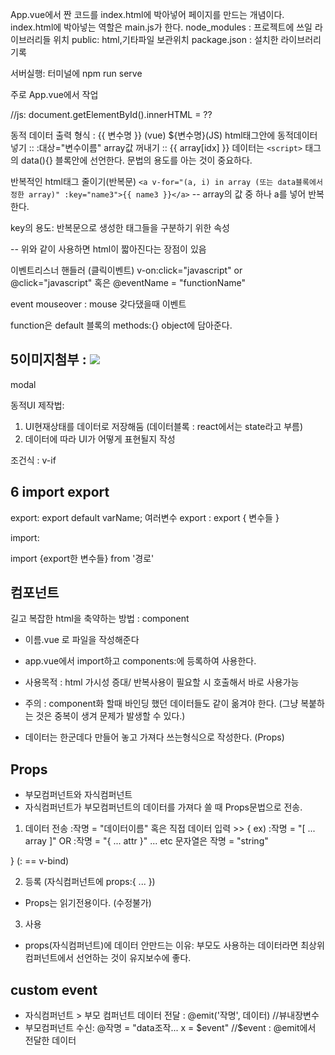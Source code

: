 App.vue에서 짠 코드를 index.html에 박아넣어 페이지를 만드는 개념이다.
index.html에 박아넣는 역할은 main.js가 한다.
node_modules : 프로젝트에 쓰일 라이브러리들 위치
public: html,기타파일 보관위치
package.json : 설치한 라이브러리 기록

서버실행: 터미널에 npm run serve

주로 App.vue에서 작업

//js: document.getElementById().innerHTML = ??

동적 데이터 출력 형식 : {{ 변수명 }} (vue) \${변수명}(JS)
html태그안에 동적데이터 넣기 :: :대상="변수이름"
array값 꺼내기 :: {{ array[idx] }}
데이터는 `<script>` 태그의 data(){} 블록안에 선언한다.
문법의 용도를 아는 것이 중요하다.

반복적인 html태그 줄이기(반복문)
`<a v-for="(a, i) in array (또는 data블록에서 정한 array)" :key="name3">{{ name3 }}</a>` -- array의 값 중 하나 a를 넣어 반복한다.

key의 용도: 반복문으로 생성한 태그들을 구분하기 위한 속성

-- 위와 같이 사용하면 html이 짧아진다는 장점이 있음

이벤트리스너 핸들러 (클릭이벤트)
v-on:click="javascript" or @click="javascript"
혹은
@eventName = "functionName"

event mouseover : mouse 갖다댔을때 이벤트

function은 default 블록의 methods:{} object에 담아준다.

## 5이미지첨부 : <img src ="주소">

modal

동적UI 제작법:

1. UI현재상태를 데이터로 저장해둠 (데이터블록 : react에서는 state라고 부름)
2. 데이터에 따라 UI가 어떻게 표현될지 작성

조건식 : v-if

## 6 import export

export:
export default varName;
여러변수 export : export { 변수들 }

import:

import {export한 변수들} from '경로'

## 컴포넌트

길고 복잡한 html을 축약하는 방법 : component

- 이름.vue 로 파일을 작성해준다
- app.vue에서 import하고 components:에 등록하여 사용한다.

- 사용목적 : html 가시성 증대/ 반복사용이 필요할 시 호출해서 바로 사용가능
- 주의 : component화 할때 바인딩 했던 데이터들도 같이 옮겨야 한다. (그냥 복붙하는 것은 중복이 생겨 문제가 발생할 수 있다.)

- 데이터는 한군데다 만들어 놓고 가져다 쓰는형식으로 작성한다. (Props)

## Props

- 부모컴퍼넌트와 자식컴퍼넌트
- 자식컴퍼넌트가 부모컴퍼넌트의 데이터를 가져다 쓸 때 Props문법으로 전송.

1. 데이터 전송 :작명 = "데이터이름" 혹은 직접 데이터 입력 >> {
   ex)
   :작명 = "[ ... array ]" OR
   :작명 = "{ ... attr }" ... etc
   문자열은
   작명 = "string"

} (: == v-bind)

2. 등록 (자식컴퍼넌트에 props:{ ... })

- Props는 읽기전용이다. (수정불가)

3. 사용

- props(자식컴퍼넌트)에 데이터 안만드는 이유: 부모도 사용하는 데이터라면 최상위컴퍼넌트에서 선언하는 것이 유지보수에 좋다.

## custom event

- 자식컴퍼넌트 > 부모 컴퍼넌트 데이터 전달 : @emit('작명', 데이터) //뷰내장변수
- 부모컴퍼넌트 수신: @작명 = "data조작... x = $event" //$event : @emit에서 전달한 데이터
